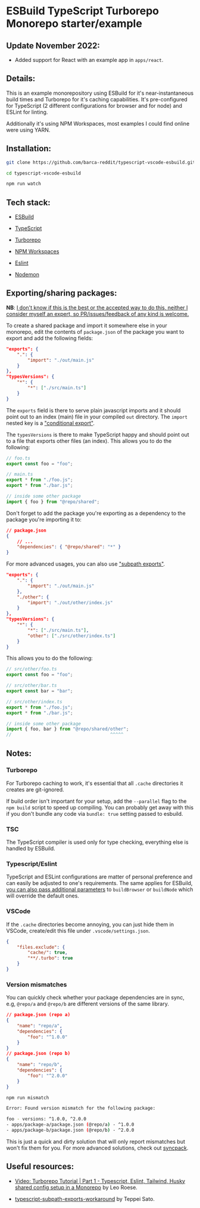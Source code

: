 # ESBuild TypeScript Turborepo Monorepo starter/example

## Update November 2022:

-   Added support for React with an example app in `apps/react`.

## Details:

This is an example monorepository using ESBuild for it's near-instantaneous build times and Turborepo for it's caching capabilities. It's pre-configured for TypeScript (2 different configurations for browser and for node) and ESLint for linting.

Additionally it's using NPM Workspaces, most examples I could find online were using YARN.

## Installation:

```sh
git clone https://github.com/barca-reddit/typescript-vscode-esbuild.git

cd typescript-vscode-esbuild

npm run watch
```

## Tech stack:

-   [ESBuild](esbuild.github.io/)

-   [TypeScript](https://www.typescriptlang.org/)

-   [Turborepo](https://turborepo.org/)

-   [NPM Workspaces](https://docs.npmjs.com/cli/v8/using-npm/workspaces)

-   [Eslint](https://eslint.org/)

-   [Nodemon](https://nodemon.io/)

## Exporting/sharing packages:

**NB**: <ins>I don't know if this is the best or the accepted way to do this, neither I consider myself an expert, so PR/issues/feedback of any kind is welcome.</ins>

To create a shared package and import it somewhere else in your monorepo, edit the contents of `package.json` of the package you want to export and add the following fields:

```json
"exports": {
    ".": {
        "import": "./out/main.js"
    }
},
"typesVersions": {
    "*": {
        "*": ["./src/main.ts"]
    }
}
```

The `exports` field is there to serve plain javascript imports and it should point out to an index (main) file in your compiled `out` directory. The `import` nested key is a ["conditional export"](https://nodejs.org/docs/latest-v16.x/api/packages.html#conditional-exports).

The `typesVersions` is there to make TypeScript happy and should point out to a file that exports other files (an index). This allows you to do the following:

```ts
// foo.ts
export const foo = "foo";

// main.ts
export * from "./foo.js";
export * from "./bar.js";

// inside some other package
import { foo } from "@repo/shared";
```

Don't forget to add the package you're exporting as a dependency to the package you're importing it to:

```json
// package.json
{
    // ...
    "dependencies": { "@repo/shared": "*" }
}
```

For more advanced usages, you can also use ["subpath exports"](https://nodejs.org/docs/latest-v16.x/api/packages.html#subpath-exports).

```json
"exports": {
    ".": {
        "import": "./out/main.js"
    },
    "./other": {
        "import": "./out/other/index.js"
    }
},
"typesVersions": {
    "*": {
        "*": ["./src/main.ts"],
        "other": ["./src/other/index.ts"]
    }
}
```

This allows you to do the following:

```ts
// src/other/foo.ts
export const foo = "foo";

// src/other/bar.ts
export const bar = "bar";

// src/other/index.ts
export * from "./foo.js";
export * from "./bar.js";

// inside some other package
import { foo, bar } from "@repo/shared/other";
//                                     ^^^^^
```

## Notes:

### Turborepo

For Turborepo caching to work, it's essential that all `.cache` directories it creates are git-ignored.

If build order isn't important for your setup, add the `--parallel` flag to the `npm build` script to speed up compiling. You can probably get away with this if you don't bundle any code via `bundle: true` setting passed to esbuild.

### TSC

The TypeScript compiler is used only for type checking, everything else is handled by ESBuild.

### Typescript/Eslint

TypeScript and ESLint configurations are matter of personal preference and can easily be adjusted to one's requirements. The same applies for ESBuild, [you can also pass additional parameters](packages/config/esbuild/build-browser.mjs#L14) to `buildBrowser` or `buildNode` which will override the default ones.

### VSCode

If the `.cache` directories become annoying, you can just hide them in VSCode, create/edit this file under `.vscode/settings.json`.

```json
{
    "files.exclude": {
        "cache/": true,
        "**/.turbo": true
    }
}
```

### Version mismatches

You can quickly check whether your package dependencies are in sync, e.g, `@repo/a` and `@repo/b` are different versions of the same library.

```json
// package.json (repo a)
{
    "name": "repo/a",
    "dependencies": {
        "foo": "^1.0.0"
    }
}
// package.json (repo b)
{
    "name": "repo/b",
    "dependencies": {
        "foo": "^2.0.0"
    }
}
```

```sh
npm run mismatch

Error: Found version mismatch for the following package:

foo - versions: ^1.0.0, ^2.0.0
- apps/package-a/package.json (@repo/a) - ^1.0.0
- apps/package-b/package.json (@repo/b) - ^2.0.0
```

This is just a quick and dirty solution that will only report mismatches but won't fix them for you. For more advanced solutions, check out [syncpack](https://github.com/JamieMason/syncpack).

## Useful resources:

-   [Video: Turborepo Tutorial | Part 1 - Typescript, Eslint, Tailwind, Husky shared config setup in a Monorepo](https://www.youtube.com/watch?v=YQLw5kJ1yrQ) by Leo Roese.

-   [typescript-subpath-exports-workaround](https://github.com/teppeis/typescript-subpath-exports-workaround) by Teppei Sato.

